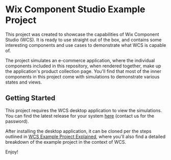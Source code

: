 # Wix Component Studio Example Project

This project was created to showcase the capabilities of Wix Component Studio (WCS). It is ready to use straight out of the box, and contains some interesting components and use cases to demonstrate what WCS is capable of.

The project simulates an e-commerce application, where the individual components included in this repository, when rendered together, make up the application's product collection page. You'll find that most of the inner components in this project come with simulations to demonstrate various states and views.

## Getting Started

This project requires the WCS desktop application to view the simulations. You can find the latest release for your system [here](https://www.wixcomponentstudio.com/download) (contact us for the password).

After installing the desktop application, it can be cloned per the steps outlined in [WCS Example Project Explained](https://component-studio.wixanswers.com/en/article/wcs-example-project-explained), where you'll also find a detailed breakdown of the example project in the context of WCS.

Enjoy!
